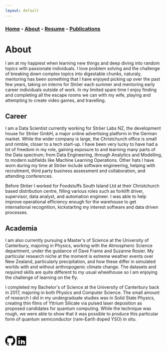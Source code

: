 ```yaml
---
layout: default
---
```


### [Home](../index.md) - [About](../pages/about.md) - [Resume](../pages/resume.md) - [Publications](./pages/publications.md)

# About

I am at my happiest when learning new things and deep diving into random topics with passionate individuals.
I love problem solving and the challenge of breaking down complex topics into digestable chunks, naturaly, mentoring has been something that I have enjoyed picking up over the past few years, taking on interns for Ströer each summer and mentoring early career individuals outside of work.
In my limited spare time I enjoy finding and completing all the escape rooms we can with my wife, playing and attempting to create video games, and travelling.

## Career

I am a Data Scientist currently working for Ströer Labs NZ, the development house for Ströer GmbH, a major online advertising platform in the German market.
While the wider company is large, the Christchurch office is small and nimble, closer to a tech start-up.
I have been very lucky to have had a lot of freedom in my role, gaining exposure to and learning many parts of the Data spectrum; from Data Engineering, through Analytics and Modelling, to modern subfields like Machine Learning Operations.
Other hats I have worn during my time at Ströer include software engineering, helping with recruitment, third party business assessment and collaboration, and attending conferences.  

Before Ströer I worked for Foodstuffs South Island Ltd at their Christchurch based distribution centre, filling various roles such as forklift driver, supervisor, data analyst, and automation engineer.
I was able to help improve operational efficiency enough for the warehouse to get international recognition, kickstarting my interest software and data driven processes.

## Academia

I am also currently pursuing a Master's of Science at the University of Canterbury, majoring in Physics, working with the Atmospheric Science department, under the guidance of Dave Frame and Suzanne Rosier.
My particular research niche at the moment is extreme weather events over New Zealand, particularly precipitation, and how these differ in simulated worlds with and without anthropogenic climate change.
The datasets and required skills are quite different to my usual wheelhouse so I am enjoying the challenge of learning on the fly.

I completed my Bachelor's of Science at the University of Canterbury back in 2017, majoring in both Physics and Computer Science.
The small amount of research I did in my undergraduate studies was in Solid State Physics, creating thin films of Yttrium Silicate via pulsed laser deposition as proposed candidates for quantum computing.
While the technique was rough, we were able to show that it was possible to produce this particular form of quantum semiconductor (rare-Earth doped YSO) in situ.

&nbsp;

[<img src="../resources/icons/GitHub.png" height="32" width="32"/>](https://github.com/Graphight)
[<img src="../resources/icons/LinkedIn.png" height="32" width="32"/>](https://www.linkedin.com/in/tom-marsh-3aa764154/)

[//]: # ([<img src="../resources/icons/Itch.png" height="32" width="32"/>]&#40;https://graphight.itch.io/&#41; )

